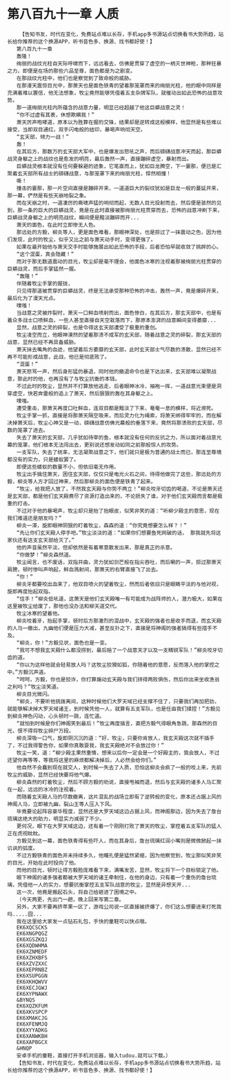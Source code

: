 # 第八百九十一章 人质
        【告知书友，时代在变化，免费站点难以长存，手机app多书源站点切换看书大势所趋，站长给你推荐的这个换源APP，听书音色多、换源、找书都好使！】
       第八百九十一章
       轰隆！
       绚丽的战纹光柱自天际呼啸而下，远远看去，仿佛是贯穿了虚空的一柄灭世神枪，那种狂暴之力，即便是在场的那些六品至尊，面色都是为之剧变。
       在那战纹光柱中，他们也是察觉到了致命般的威胁。
       在那漫天震惊目光中，那萧天也是面色铁青的望着那笼罩而来的绚丽光柱，他的眼中同样是充满着难以置信，他无法想象，牧尘竟然能够凭借着五支杂牌军队，就催动出如此恐怖的战意攻势。
       那一道绚丽光柱内所蕴含的战意力量，明显已经超越了他这巨蟒战意之灵！
       “你不过虚有其表，休想欺瞒我！”
       萧天厉声咆哮道，原本以为胜算在握的交锋，结果却是逆转成这般模样，他显然是有些难以接受，当即双目通红，双手闪电般的结印，暴喝声响彻天空。
       “玄天部，倾力一战！”
       轰！
       在其后方，那数万的玄天部大军中，也是爆发出怒吼之声，而后磅礴战意冲天而起，那巨蟒战灵身躯之上的战纹也是愈发的明亮，最后轰然一声，直接蹦碎虚空，暴射而出。
       巨蟒战灵根本就没有任何要躲避的迹象，它笔直而上，犹如巨龙腾空，下一霎那，便已是汇聚着玄天部所有战士的磅礴战意，与那笼罩下来的绚丽光柱，悍然相撞！
       嘶！
       撞击的霎那，那一片空间直接是蹦碎开来，一道道巨大的裂纹犹如是巨龙一般的蔓延开来，那一幕，俨然是有些天崩地裂之象。
       而在天崩之时，一道凄厉的嘶啸声猛的响彻而起，无数人目光投射而去，然后便是骇然的见到，那一条的巨大的巨蟒战灵，竟是在此时直接被那绚丽光柱贯穿而去，恐怖的战意冲刷下来，巨蟒战灵身躯之上的明亮战纹，瞬间便是黯淡蹦碎而开...
       萧天的面色，在此时立即惨无人色。
       那远处的方毅，柳炎等人，更是面色难看，那眼神深处，也是掠过了一抹震动之色，因为他们发现，此时的牧尘，似乎又比之前与萧天动手时，变得更强了。
       如果在最开始他与萧天交手时能够施展出如此恐怖的手段，后者恐怕早就收敛了挑衅的心。
       “这个混蛋，真会隐藏！”
       而对于那无数道震动的目光，牧尘却是毫不理会，他面色冰寒的注视着那被绚丽光柱贯穿的巨蟒战灵，而后手掌猛然一握。
       “轰隆！”
       伴随着牧尘手掌的握拢，
       只见得那道被贯穿的巨蟒战灵，终是无法承受那种恐怖的冲击，轰然一声，竟是爆碎开来，最后化为了漫天光点。
       噗嗤！
       当战意之灵被炸裂时，萧天一口鲜血喷射而出，面色惨白，在其后方，那玄天部中，也是有着众多战士口喷鲜血，一些人甚至直接自天空栽落而下，那原本澎湃的战意瞬间变得萎靡...
       显然，战意之灵的碎裂，也是令得这玄天部遭受了极重的重创。
       牧尘凌空而立，他眼神漠然的望着那溃不成军的玄天部，随着战意之灵的碎裂，那玄天部的战意，显然已经不再具备威胁。
       萧天抹去嘴角的血迹，他望着后方萎靡的玄天部，此时玄天部士气尽数的溃散，显然已经不再不可能形成战意，此战，他已是彻底败了。
       “混蛋！”
       萧天怒骂一声，然后身形猛的暴退，同时他的撤退命令也是下达出来，玄天部难以凝聚战意，那此时的他，也再没有了与牧尘抗衡的本钱。
       不过此时的牧尘，显然并不打算放他逃走，后者眼神冰冷，袖袍一挥，一道战意光束便是洞穿虚空，快若奔雷般的追上了萧天，然后狠狠的轰在其身躯之上。
       噗嗤。
       遭受重击，那萧天再度口吐鲜血，连双目都是黯淡了下来，奄奄一息的模样，将近濒死。
       牧尘手掌一抓，直接是将那萧天隔空吸来，而后灵力化为绳索，将萧天绑得牢牢的，而在解决掉萧天后，牧尘心神又是一动，磅礴战意仿佛光幕般的垂落下来，竟然将那溃败的玄天部，尽数的笼罩了进去。
       失去了萧天的玄天部，几乎犹如待宰的鱼，根本就没有任何的反抗之力，所以面对着战意光幕的笼罩，他们根本无法闯出去，更别说还想发动如同之前那般惊人的攻势。
       一支军队，失去了统率，无法凝聚战意之下，他们就只是极为普通的战士而已，那连至尊境都没有的实力，只是蝼蚁罢了。
       即便这些蝼蚁的数量不小，但依旧毫无作用。
       牧尘出手擒住萧天，困住玄天部，仅仅只是电光火石之间，待得他做完了这些，那远处的方毅，柳炎等人方才回过神来，然后那柳炎的面色便是铁青了起来。
       “牧尘，给我把人放了，不然我玄天殿与你势不两立！”柳炎咬牙切齿的喝道，不论是萧天还是玄天部，都是他们玄天殿费尽了资源打造出来的，不论损失了谁，对于他们玄天殿而言都是极重的打击。
       不过对于他的暴喝声，牧尘却只是抬了抬眼皮，似笑非笑的道：“听柳少殿主的意思，现在我们难道还是朋友吗？”
       柳炎一滞，旋即眼神阴狠的盯着牧尘，森森的道：“你究竟想要怎么样？！”
       “先让你们玄天殿人停手吧。”牧尘淡淡的道：“如果你们想要鱼死网破的话， 那我就先将这家伙还有这支玄天部给灭了。”
       他的声音虽然平淡，但却依然是有着寒意散发出来，那是真正的杀意。
       “你做梦！”柳炎森然道。
       牧尘闻言，也不废话，双指并曲，灵力犹如剑芒般在指尖吞吐，而后唰的一声，掠过那萧天肩膀，顿时惨叫声响起，鲜血溅射间，那萧天的右臂直接飞了出去。
       “你！”
       柳炎牙都要咬出血来了，他双目喷火的望着牧尘，然而后者依旧只是眼睛平淡的与他对视，旋即再度抬起双指。
       “住手！”柳炎低吼道，这萧天是他们玄天殿唯一有可能成为战阵师的人，潜力极大，如果在这里被牧尘给废了，那他也没办法和柳天道交代。
       牧尘冰寒的望着他。
       柳炎咬着牙，抬起手掌，顿时后方那激烈的混战中，玄天殿的强者也是收手而退，而玄天殿的人马一撤出，九幽他们便是压力大减，甚至反扑之下，直接是将神阁的强者搞得有些措手不及。
       “柳炎，你！”方毅见状，面色也是一变。
       “我可不想我玄天殿什么都没捞到，最后赔了一个战意天才以及一支精锐军队！”柳炎咬牙切齿的道。
       “你以为这样他就会轻易放人吗？这牧尘狡猾如狐，你随着他的意愿，反而落入他的掌控之中。”方毅沉声道。
       “呵呵，方毅，你也是狡诈，你打算煽动玄天殿与我们拼得两败俱伤，然后你出来坐收渔翁之利吗？”牧尘淡笑道。
       柳炎目光微闪。
       “柳炎，不要听他挑拨离间，这种时候他们大罗天域已经支撑不住了，只要我们再加把劲，就能够解决掉大罗天域诸王，到时候凭他一人，就算有五支军队，也是任由我们揉捏！”方毅见到柳炎神色闪动，心头顿时一跳，连忙道。
       “就怕到时候是你们神阁笑到最后！”牧尘再度插言，直把方毅气得眼角急跳，那森然的目光，恨不得将牧尘碎尸万段。
       柳炎深吸一口气，旋即阴沉沉的道：“好，牧尘，只要你肯放人，我玄天殿这次就不插手了，不过我得警告你，如果你真敢耍我，我玄天殿绝对不会放过你！”
       牧尘一笑，道：“柳少殿主果然重情，想来以后你一定会是一个好殿主的，我会放人，不过还望你再等等，等我将这里的麻烦都解决掉后，人必然会给你们。”
       他自然不会蠢到现在就交人，到时候一失去了人质，恐怕这柳炎会疯了一般的咬上来，先前牧尘的威胁，显然已经快要将他气爆。
       柳炎森然的盯着牧尘，然后不顾方毅的劝说，直接甩袖而退，然后与玄天殿的诸多人马汇聚在一起，远远的冰冷的注视着。
       而随着玄天殿人马的尽数撤离，这片混乱的战场立即有了逆转般的变化，原本还占据上风的神阁人马，立即被九幽，裂山王等人压入下风。
       毕竟要论起阵容豪华程度，显然还是大罗天域这边占据上风，而神阁那边，因为失去了詹台琉璃这绝大的助力，明显实力减弱了不少。
       更何况，眼下在大罗天域这边，还有着一个刚刚打败了萧天的牧尘，掌控着五支军队的猛人正在虎视眈眈。
       方毅见到这一幕，面色铁青得有些吓人，而在其身后，詹台琉璃红润小嘴则是微微掀起一抹讥讽的弧度。
       不过方毅铁青的面色并未持续多久，他瞳孔便是猛然紧缩，因为他察觉到，牧尘那似笑非笑的目光，开始在此时投向了他。
       而他的目光，顿时让得方毅脸庞难看下来，满嘴发苦，显然，牧尘将下一个目标锁定了他。
       眼下神阁的诸多强者都被大罗天域的诸王牵制住，在他的身边，只有着一个重伤的詹台琉璃，凭借他一人的实力，想要抗衡掌控五支军队战意的牧尘，显然是异想天开...
       这一次，他竟是搬起石头，将自己给砸进了困境之中。
       （今天两更，先出门一趟，晚上回来写第二章。
       另外，大家不要再挤苹果一区了，游戏公司说一区直接被挤爆了，你们这么想要进来打死我吗.....囧...
       我在这里给大家发一点钻石礼包，手快的童鞋可以快点哦。
       EK6XQCSCKS
       EK6XNGPQGZ
       EK6XGSZKQJ
       EK6XQDWHMA
       EK6XZNMEDF
       EK6XZHXBFS
       EK6XZVZXXC
       EK6XEPRNBZ
       EK6XSUPGGN
       EK6XKHQWVV
       EK6XECJGWJ
       EK6XYPNAWX
       &BYNQS
       EK6XQZKFUM
       EK6XKVSPCP
       EK6XMAKCJG
       EK6XFENMJQ
       EK6XYYADKG
       EK6XANWKBH
       EK6XAPBGCX
       &HNQP
       安卓手机的童鞋，直接打开手机浏览器，输入tudou.就可以下载。）
       【告知书友，时代在变化，免费站点难以长存，手机app多书源站点切换看书大势所趋，站长给你推荐的这个换源APP，听书音色多、换源、找书都好使！】